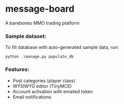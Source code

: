 # message-board
A barebones MMO trading platform

### Sample dataset:

To fill database with auto-generated sample data, run:

`python .\manage.py populate_db`

### Features:
* Post categories (player class)
* WYSIWYG editor (TinyMCE)
* Account activation with emailed token
* Email notifications